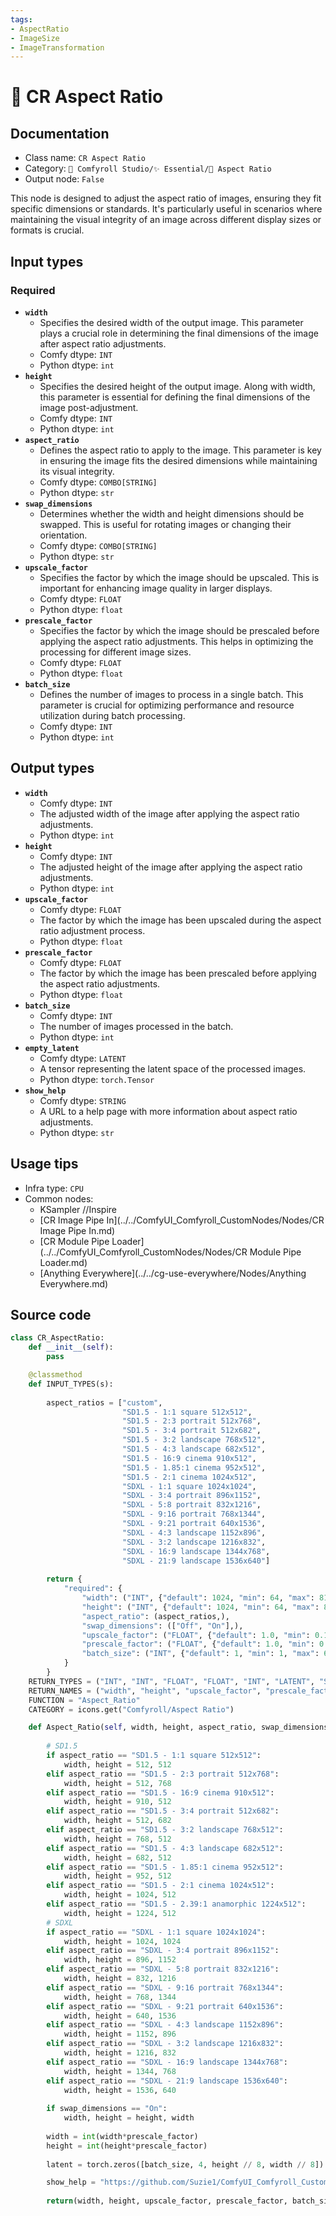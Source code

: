 ```yaml
---
tags:
- AspectRatio
- ImageSize
- ImageTransformation
---
```


# 🔳 CR Aspect Ratio
## Documentation
- Class name: `CR Aspect Ratio`
- Category: `🧩 Comfyroll Studio/✨ Essential/🔳 Aspect Ratio`
- Output node: `False`

This node is designed to adjust the aspect ratio of images, ensuring they fit specific dimensions or standards. It's particularly useful in scenarios where maintaining the visual integrity of an image across different display sizes or formats is crucial.
## Input types
### Required
- **`width`**
    - Specifies the desired width of the output image. This parameter plays a crucial role in determining the final dimensions of the image after aspect ratio adjustments.
    - Comfy dtype: `INT`
    - Python dtype: `int`
- **`height`**
    - Specifies the desired height of the output image. Along with width, this parameter is essential for defining the final dimensions of the image post-adjustment.
    - Comfy dtype: `INT`
    - Python dtype: `int`
- **`aspect_ratio`**
    - Defines the aspect ratio to apply to the image. This parameter is key in ensuring the image fits the desired dimensions while maintaining its visual integrity.
    - Comfy dtype: `COMBO[STRING]`
    - Python dtype: `str`
- **`swap_dimensions`**
    - Determines whether the width and height dimensions should be swapped. This is useful for rotating images or changing their orientation.
    - Comfy dtype: `COMBO[STRING]`
    - Python dtype: `str`
- **`upscale_factor`**
    - Specifies the factor by which the image should be upscaled. This is important for enhancing image quality in larger displays.
    - Comfy dtype: `FLOAT`
    - Python dtype: `float`
- **`prescale_factor`**
    - Specifies the factor by which the image should be prescaled before applying the aspect ratio adjustments. This helps in optimizing the processing for different image sizes.
    - Comfy dtype: `FLOAT`
    - Python dtype: `float`
- **`batch_size`**
    - Defines the number of images to process in a single batch. This parameter is crucial for optimizing performance and resource utilization during batch processing.
    - Comfy dtype: `INT`
    - Python dtype: `int`
## Output types
- **`width`**
    - Comfy dtype: `INT`
    - The adjusted width of the image after applying the aspect ratio adjustments.
    - Python dtype: `int`
- **`height`**
    - Comfy dtype: `INT`
    - The adjusted height of the image after applying the aspect ratio adjustments.
    - Python dtype: `int`
- **`upscale_factor`**
    - Comfy dtype: `FLOAT`
    - The factor by which the image has been upscaled during the aspect ratio adjustment process.
    - Python dtype: `float`
- **`prescale_factor`**
    - Comfy dtype: `FLOAT`
    - The factor by which the image has been prescaled before applying the aspect ratio adjustments.
    - Python dtype: `float`
- **`batch_size`**
    - Comfy dtype: `INT`
    - The number of images processed in the batch.
    - Python dtype: `int`
- **`empty_latent`**
    - Comfy dtype: `LATENT`
    - A tensor representing the latent space of the processed images.
    - Python dtype: `torch.Tensor`
- **`show_help`**
    - Comfy dtype: `STRING`
    - A URL to a help page with more information about aspect ratio adjustments.
    - Python dtype: `str`
## Usage tips
- Infra type: `CPU`
- Common nodes:
    - KSampler //Inspire
    - [CR Image Pipe In](../../ComfyUI_Comfyroll_CustomNodes/Nodes/CR Image Pipe In.md)
    - [CR Module Pipe Loader](../../ComfyUI_Comfyroll_CustomNodes/Nodes/CR Module Pipe Loader.md)
    - [Anything Everywhere](../../cg-use-everywhere/Nodes/Anything Everywhere.md)



## Source code
```python
class CR_AspectRatio:
    def __init__(self):
        pass

    @classmethod
    def INPUT_TYPES(s):
    
        aspect_ratios = ["custom",
                         "SD1.5 - 1:1 square 512x512",
                         "SD1.5 - 2:3 portrait 512x768",
                         "SD1.5 - 3:4 portrait 512x682",
                         "SD1.5 - 3:2 landscape 768x512",
                         "SD1.5 - 4:3 landscape 682x512",
                         "SD1.5 - 16:9 cinema 910x512",
                         "SD1.5 - 1.85:1 cinema 952x512",
                         "SD1.5 - 2:1 cinema 1024x512",
                         "SDXL - 1:1 square 1024x1024",
                         "SDXL - 3:4 portrait 896x1152",
                         "SDXL - 5:8 portrait 832x1216",
                         "SDXL - 9:16 portrait 768x1344",
                         "SDXL - 9:21 portrait 640x1536",
                         "SDXL - 4:3 landscape 1152x896",
                         "SDXL - 3:2 landscape 1216x832",
                         "SDXL - 16:9 landscape 1344x768",
                         "SDXL - 21:9 landscape 1536x640"]
               
        return {
            "required": {
                "width": ("INT", {"default": 1024, "min": 64, "max": 8192}),
                "height": ("INT", {"default": 1024, "min": 64, "max": 8192}),
                "aspect_ratio": (aspect_ratios,),
                "swap_dimensions": (["Off", "On"],),
                "upscale_factor": ("FLOAT", {"default": 1.0, "min": 0.1, "max": 100.0, "step":0.1}),
                "prescale_factor": ("FLOAT", {"default": 1.0, "min": 0.1, "max": 100.0, "step":0.1}),
                "batch_size": ("INT", {"default": 1, "min": 1, "max": 64})
            }
        }
    RETURN_TYPES = ("INT", "INT", "FLOAT", "FLOAT", "INT", "LATENT", "STRING", )
    RETURN_NAMES = ("width", "height", "upscale_factor", "prescale_factor", "batch_size", "empty_latent", "show_help", )
    FUNCTION = "Aspect_Ratio"
    CATEGORY = icons.get("Comfyroll/Aspect Ratio")

    def Aspect_Ratio(self, width, height, aspect_ratio, swap_dimensions, upscale_factor, prescale_factor, batch_size):
        
        # SD1.5
        if aspect_ratio == "SD1.5 - 1:1 square 512x512":
            width, height = 512, 512
        elif aspect_ratio == "SD1.5 - 2:3 portrait 512x768":
            width, height = 512, 768
        elif aspect_ratio == "SD1.5 - 16:9 cinema 910x512":
            width, height = 910, 512
        elif aspect_ratio == "SD1.5 - 3:4 portrait 512x682":
            width, height = 512, 682
        elif aspect_ratio == "SD1.5 - 3:2 landscape 768x512":
            width, height = 768, 512    
        elif aspect_ratio == "SD1.5 - 4:3 landscape 682x512":
            width, height = 682, 512
        elif aspect_ratio == "SD1.5 - 1.85:1 cinema 952x512":            
            width, height = 952, 512
        elif aspect_ratio == "SD1.5 - 2:1 cinema 1024x512":
            width, height = 1024, 512
        elif aspect_ratio == "SD1.5 - 2.39:1 anamorphic 1224x512":
            width, height = 1224, 512 
        # SDXL   
        if aspect_ratio == "SDXL - 1:1 square 1024x1024":
            width, height = 1024, 1024
        elif aspect_ratio == "SDXL - 3:4 portrait 896x1152":
            width, height = 896, 1152
        elif aspect_ratio == "SDXL - 5:8 portrait 832x1216":
            width, height = 832, 1216
        elif aspect_ratio == "SDXL - 9:16 portrait 768x1344":
            width, height = 768, 1344
        elif aspect_ratio == "SDXL - 9:21 portrait 640x1536":
            width, height = 640, 1536
        elif aspect_ratio == "SDXL - 4:3 landscape 1152x896":
            width, height = 1152, 896
        elif aspect_ratio == "SDXL - 3:2 landscape 1216x832":
            width, height = 1216, 832
        elif aspect_ratio == "SDXL - 16:9 landscape 1344x768":
            width, height = 1344, 768
        elif aspect_ratio == "SDXL - 21:9 landscape 1536x640":
            width, height = 1536, 640                
        
        if swap_dimensions == "On":
            width, height = height, width
        
        width = int(width*prescale_factor)
        height = int(height*prescale_factor)
        
        latent = torch.zeros([batch_size, 4, height // 8, width // 8])

        show_help = "https://github.com/Suzie1/ComfyUI_Comfyroll_CustomNodes/wiki/Aspect-Ratio-Nodes#cr-aspect-ratio"
           
        return(width, height, upscale_factor, prescale_factor, batch_size, {"samples":latent}, show_help, )    

```
